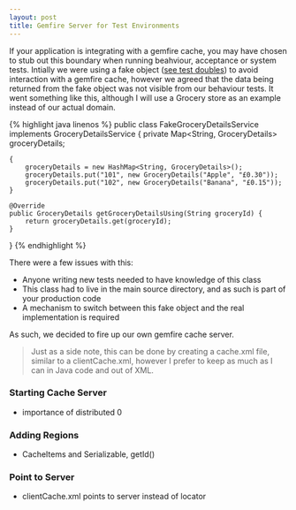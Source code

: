 ```yaml
---
layout: post
title: Gemfire Server for Test Environments
---
```


If your application is integrating with a gemfire cache, you may have chosen to stub out this boundary when running beahviour, acceptance or system tests. Intially we were using a fake object (<a href="http://www.martinfowler.com/bliki/TestDouble.html" target="_blank">see test doubles</a>) to avoid interaction with a gemfire cache, however we agreed that the data being returned from the fake object was not visible from our behaviour tests. It went something like this, although I will use a Grocery store as an example instead of our actual domain.

{% highlight java linenos %}
public class FakeGroceryDetailsService implements GroceryDetailsService {
	private Map<String, GroceryDetails> groceryDetails;

	{
		groceryDetails = new HashMap<String, GroceryDetails>();
		groceryDetails.put("101", new GroceryDetails("Apple", "£0.30"));
		groceryDetails.put("102", new GroceryDetails("Banana", "£0.15"));
	}

	@Override
	public GroceryDetails getGroceryDetailsUsing(String groceryId) {
		return groceryDetails.get(groceryId);
	}
}
{% endhighlight %}

There were a few issues with this:

- Anyone writing new tests needed to have knowledge of this class
- This class had to live in the main source directory, and as such is part of your production code
- A mechanism to switch between this fake object and the real implementation is required

As such, we decided to fire up our own gemfire cache server.

> Just as a side note, this can be done by creating a cache.xml file, similar to a clientCache.xml, however I prefer to keep as much as I can in Java code and out of XML.

### Starting Cache Server
- importance of distributed 0

### Adding Regions
- CacheItems and Serializable, getId()

### Point to Server
- clientCache.xml points to server instead of locator
